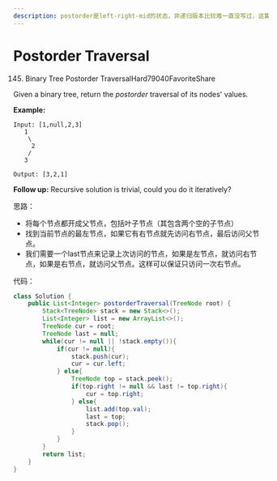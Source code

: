 ```yaml
---
description: postorder是left-right-mid的状态，非递归版本比较难一直没写过，这篇写个postorder的Iteration版本
---
```


# Postorder Traversal

145. Binary Tree Postorder TraversalHard79040FavoriteShare

Given a binary tree, return the _postorder_ traversal of its nodes' values.

**Example:**

```text
Input: [1,null,2,3]
   1
    \
     2
    /
   3

Output: [3,2,1]
```

**Follow up:** Recursive solution is trivial, could you do it iteratively?

思路：

* 将每个节点都开成父节点，包括叶子节点（其包含两个空的子节点）
* 找到当前节点的最左节点，如果它有右节点就先访问右节点，最后访问父节点。
* 我们需要一个last节点来记录上次访问的节点，如果是左节点，就访问右节点，如果是右节点，就访问父节点。这样可以保证只访问一次右节点。

代码：

```java
class Solution {
    public List<Integer> postorderTraversal(TreeNode root) {
        Stack<TreeNode> stack = new Stack<>();
        List<Integer> list = new ArrayList<>();
        TreeNode cur = root;
        TreeNode last = null;
        while(cur != null || !stack.empty()){
            if(cur != null){
                stack.push(cur);
                cur = cur.left;
            } else{
                TreeNode top = stack.peek();
                if(top.right != null && last != top.right){
                    cur = top.right;
                } else{
                    list.add(top.val);
                    last = top;
                    stack.pop();
                }
            }
        }
        return list;
    }
}
```



